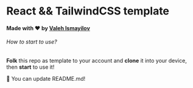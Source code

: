# React && TailwindCSS template
#### Made with ❤️ by [Valeh Ismayilov](https://valehismayilov.vercel.app)

###### How to start to use? 

**Folk** this repo as template to your account and **clone** it into your device, then **start** to use it!

👾 You can update README.md!